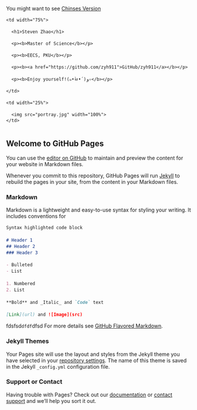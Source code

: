 ﻿You might want to see [Chinses Version](index_cn.md)

<table border="0">

  <tr>

    <td width="75%">

      <h1>Steven Zhao</h1>

      <p><b>Master of Science</b></p>

      <p><b>EECS, PKU</b></p>

      <p><b><a href="https://github.com/zyh911">GitHub/zyh911</a></b></p>

      <p><b>Enjoy yourself!(๑•̀ㅂ•́)و✧</b></p>

    </td>

    <td width="25%">

      <img src="portray.jpg" width="100%">
    </td>

  </tr>

</table>

## Welcome to GitHub Pages

You can use the [editor on GitHub](https://github.com/zyh911/zyh911.github.io/edit/master/index.md) to maintain and preview the content for your website in Markdown files.

Whenever you commit to this repository, GitHub Pages will run [Jekyll](https://jekyllrb.com/) to rebuild the pages in your site, from the content in your Markdown files.

### Markdown

Markdown is a lightweight and easy-to-use syntax for styling your writing. It includes conventions for

```markdown
Syntax highlighted code block

# Header 1
## Header 2
### Header 3

- Bulleted
- List

1. Numbered
2. List

**Bold** and _Italic_ and `Code` text

[Link](url) and ![Image](src)
```
fdsfsd`dfdf`dfsd
For more details see [GitHub Flavored Markdown](https://guides.github.com/features/mastering-markdown/).

### Jekyll Themes

Your Pages site will use the layout and styles from the Jekyll theme you have selected in your [repository settings](https://github.com/zyh911/zyh911.github.io/settings). The name of this theme is saved in the Jekyll `_config.yml` configuration file.

### Support or Contact

Having trouble with Pages? Check out our [documentation](https://help.github.com/categories/github-pages-basics/) or [contact support](https://github.com/contact) and we’ll help you sort it out.
